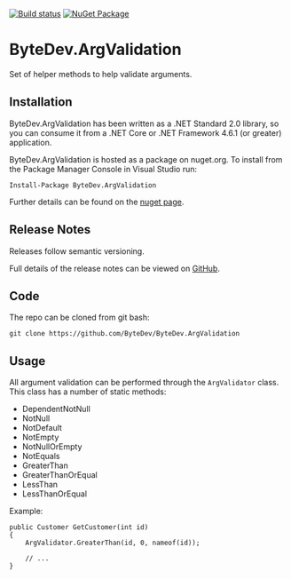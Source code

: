[![Build status](https://ci.appveyor.com/api/projects/status/github/bytedev/ByteDev.ArgValidation?branch=master&svg=true)](https://ci.appveyor.com/project/bytedev/ByteDev-ArgValidation/branch/master)
[![NuGet Package](https://img.shields.io/nuget/v/ByteDev.ArgValidation.svg)](https://www.nuget.org/packages/ByteDev.ArgValidation)

# ByteDev.ArgValidation

Set of helper methods to help validate arguments.

## Installation

ByteDev.ArgValidation has been written as a .NET Standard 2.0 library, so you can consume it from a .NET Core or .NET Framework 4.6.1 (or greater) application.

ByteDev.ArgValidation is hosted as a package on nuget.org.  To install from the Package Manager Console in Visual Studio run:

`Install-Package ByteDev.ArgValidation`

Further details can be found on the [nuget page](https://www.nuget.org/packages/ByteDev.ArgValidation/).

## Release Notes

Releases follow semantic versioning.

Full details of the release notes can be viewed on [GitHub](https://github.com/ByteDev/ByteDev.ArgValidation/blob/master/RELEASE-NOTES.md).

## Code

The repo can be cloned from git bash:

`git clone https://github.com/ByteDev/ByteDev.ArgValidation`

## Usage

All argument validation can be performed through the `ArgValidator` class.  This class has a number of static methods:
- DependentNotNull
- NotNull
- NotDefault
- NotEmpty
- NotNullOrEmpty
- NotEquals
- GreaterThan
- GreaterThanOrEqual
- LessThan
- LessThanOrEqual

Example:

```
public Customer GetCustomer(int id)
{
	ArgValidator.GreaterThan(id, 0, nameof(id));

	// ...
}
```
